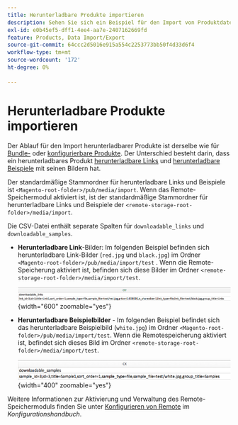 ```yaml
---
title: Herunterladbare Produkte importieren
description: Sehen Sie sich ein Beispiel für den Import von Produktdaten für ein herunterladbares Produkt an.
exl-id: e0b45ef5-dff1-4ee4-aa7e-2407162669fd
feature: Products, Data Import/Export
source-git-commit: 64ccc2d5016e915a554c2253773bb50f4d33d6f4
workflow-type: tm+mt
source-wordcount: '172'
ht-degree: 0%

---
```


# Herunterladbare Produkte importieren

Der Ablauf für den Import herunterladbarer Produkte ist derselbe wie für [Bundle-](data-transfer-bundle-products.md) oder [konfigurierbare Produkte](data-transfer-configurable-products.md). Der Unterschied besteht darin, dass ein herunterladbares Produkt [herunterladbare Links](../catalog/product-create-downloadable.md) und [herunterladbare Beispiele](../catalog/product-create-downloadable.md) mit seinen Bildern hat.

Der standardmäßige Stammordner für herunterladbare Links und Beispiele ist `<Magento-root-folder>/pub/media/import`. Wenn das Remote-Speichermodul aktiviert ist, ist der standardmäßige Stammordner für herunterladbare Links und Beispiele der `<remote-storage-root-folder>/media/import`.

Die CSV-Datei enthält separate Spalten für `downloadable_links` und `downloadable_samples`.

- **Herunterladbare Link**-Bilder: Im folgenden Beispiel befinden sich herunterladbare Link-Bilder (`red.jpg` und `black.jpg`) im Ordner `<Magento-root-folder>/pub/media/import/test` . Wenn die Remote-Speicherung aktiviert ist, befinden sich diese Bilder im Ordner `<remote-storage-root-folder>/media/import/test`.

  ![Beispieldaten - herunterladbares Produkt mit herunterladbaren Links](./assets/data-import-downloadable-links.png){width="600" zoomable="yes"}

- **Herunterladbare Beispielbilder** - Im folgenden Beispiel befindet sich das herunterladbare Beispielbild (`white.jpg`) im Ordner `<Magento-root-folder>/pub/media/import/test`. Wenn die Remotespeicherung aktiviert ist, befindet sich dieses Bild im Ordner `<remote-storage-root-folder>/media/import/test`.

  ![Beispieldaten - herunterladbares Produkt mit herunterladbaren Beispielen](./assets/data-import-downloadable-samples.png){width="400" zoomable="yes"}

Weitere Informationen zur Aktivierung und Verwaltung des Remote-Speichermoduls finden Sie unter [Konfigurieren von Remote](https://experienceleague.adobe.com/docs/commerce-operations/configuration-guide/storage/remote-storage/remote-storage.html) im _Konfigurationshandbuch_.
